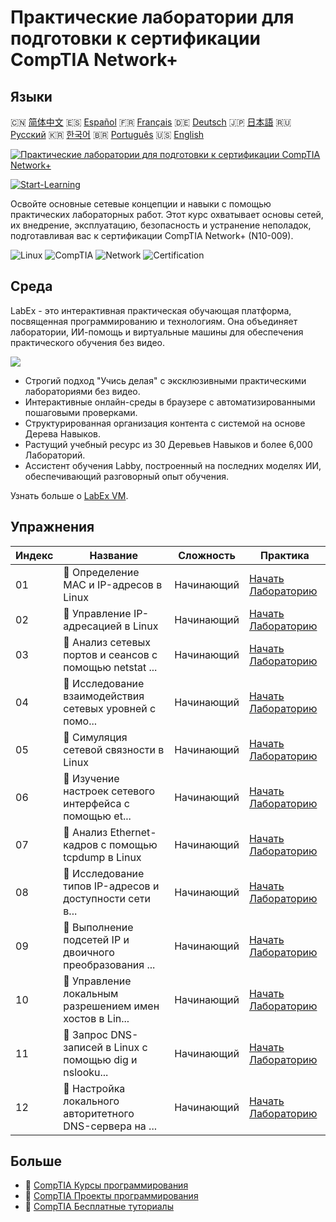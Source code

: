 # Практические лаборатории для подготовки к сертификации CompTIA Network+

## Языки

🇨🇳 [简体中文](README_zh.md) 🇪🇸 [Español](README_es.md) 🇫🇷 [Français](README_fr.md) 🇩🇪 [Deutsch](README_de.md) 🇯🇵 [日本語](README_ja.md) 🇷🇺 [Русский](README_ru.md) 🇰🇷 [한국어](README_ko.md) 🇧🇷 [Português](README_pt.md) 🇺🇸 [English](README.md) 

[![Практические лаборатории для подготовки к сертификации CompTIA Network+](https://cover-creator.labex.io/comptia-network-plus-training-labs.png?lang=ru)](https://labex.io/ru/courses/comptia-network-plus-training-labs)

[![Start-Learning](https://img.shields.io/badge/Start-Learning-whitesmoke?style=for-the-badge)](https://labex.io/ru/courses/comptia-network-plus-training-labs)

Освойте основные сетевые концепции и навыки с помощью практических лабораторных работ. Этот курс охватывает основы сетей, их внедрение, эксплуатацию, безопасность и устранение неполадок, подготавливая вас к сертификации CompTIA Network+ (N10-009).

![Linux](https://img.shields.io/badge/Linux-whitesmoke?style=for-the-badge&logo=linux)
![CompTIA](https://img.shields.io/badge/CompTIA-whitesmoke?style=for-the-badge&logo=comptia)
![Network](https://img.shields.io/badge/Network-whitesmoke?style=for-the-badge&logo=network)
![Certification](https://img.shields.io/badge/Certification-whitesmoke?style=for-the-badge&logo=certification)


## Среда

LabEx - это интерактивная практическая обучающая платформа, посвященная программированию и технологиям. Она объединяет лаборатории, ИИ-помощь и виртуальные машины для обеспечения практического обучения без видео.

![](https://tutorial-screenshot.getvm.io/images/vm-1725247253.png)

- Строгий подход "Учись делая" с эксклюзивными практическими лабораториями без видео.
- Интерактивные онлайн-среды в браузере с автоматизированными пошаговыми проверками.
- Структурированная организация контента с системой на основе Дерева Навыков.
- Растущий учебный ресурс из 30 Деревьев Навыков и более 6,000 Лабораторий.
- Ассистент обучения Labby, построенный на последних моделях ИИ, обеспечивающий разговорный опыт обучения.

Узнать больше о [LabEx VM](https://support.labex.io/using-labex/virtual-machine).

## Упражнения

|   Индекс | Название                                                 | Сложность   | Практика                                                                                                                                                      |
|----------|----------------------------------------------------------|-------------|---------------------------------------------------------------------------------------------------------------------------------------------------------------|
|       01 | 📖 Определение MAC и IP-адресов в Linux                  | Начинающий  | <a target='_blank' href='https://labex.io/ru/tutorials/linux-identify-mac-and-ip-addresses-in-linux-592731'>Начать Лабораторию</a>                            |
|       02 | 📖 Управление IP-адресацией в Linux                      | Начинающий  | <a target='_blank' href='https://labex.io/ru/tutorials/linux-manage-ip-addressing-in-linux-592736'>Начать Лабораторию</a>                                     |
|       03 | 📖 Анализ сетевых портов и сеансов с помощью netstat ... | Начинающий  | <a target='_blank' href='https://labex.io/ru/tutorials/linux-analyze-network-ports-and-sessions-with-netstat-in-linux-592741'>Начать Лабораторию</a>          |
|       04 | 📖 Исследование взаимодействия сетевых уровней с помо... | Начинающий  | <a target='_blank' href='https://labex.io/ru/tutorials/linux-explore-network-layer-interaction-with-ping-and-arp-in-linux-592746'>Начать Лабораторию</a>      |
|       05 | 📖 Симуляция сетевой связности в Linux                   | Начинающий  | <a target='_blank' href='https://labex.io/ru/tutorials/linux-simulate-network-layer-connectivity-in-linux-592752'>Начать Лабораторию</a>                      |
|       06 | 📖 Изучение настроек сетевого интерфейса с помощью et... | Начинающий  | <a target='_blank' href='https://labex.io/ru/tutorials/linux-examine-network-interface-settings-with-ethtool-in-linux-592759'>Начать Лабораторию</a>          |
|       07 | 📖 Анализ Ethernet-кадров с помощью tcpdump в Linux      | Начинающий  | <a target='_blank' href='https://labex.io/ru/tutorials/linux-analyze-ethernet-frames-with-tcpdump-in-linux-592765'>Начать Лабораторию</a>                     |
|       08 | 📖 Исследование типов IP-адресов и доступности сети в... | Начинающий  | <a target='_blank' href='https://labex.io/ru/tutorials/linux-explore-ip-address-types-and-reachability-in-linux-592780'>Начать Лабораторию</a>                |
|       09 | 📖 Выполнение подсетей IP и двоичного преобразования ... | Начинающий  | <a target='_blank' href='https://labex.io/ru/tutorials/linux-perform-ip-subnetting-and-binary-conversion-in-the-linux-terminal-592782'>Начать Лабораторию</a> |
|       10 | 📖 Управление локальным разрешением имен хостов в Lin... | Начинающий  | <a target='_blank' href='https://labex.io/ru/tutorials/linux-manage-local-hostname-resolution-in-linux-592792'>Начать Лабораторию</a>                         |
|       11 | 📖 Запрос DNS-записей в Linux с помощью dig и nslooku... | Начинающий  | <a target='_blank' href='https://labex.io/ru/tutorials/linux-query-dns-records-in-linux-with-dig-and-nslookup-592796'>Начать Лабораторию</a>                  |
|       12 | 📖 Настройка локального авторитетного DNS-сервера на ... | Начинающий  | <a target='_blank' href='https://labex.io/ru/tutorials/linux-set-up-a-local-authoritative-dns-server-on-linux-592803'>Начать Лабораторию</a>                  |

## Больше

- 🔗 [CompTIA Курсы программирования](https://github.com/labex-labs/awesome-programming-courses)
- 🔗 [CompTIA Проекты программирования](https://github.com/labex-labs/awesome-programming-projects)
- 🔗 [CompTIA Бесплатные туториалы](https://github.com/labex-labs/comptia-free-tutorials)

